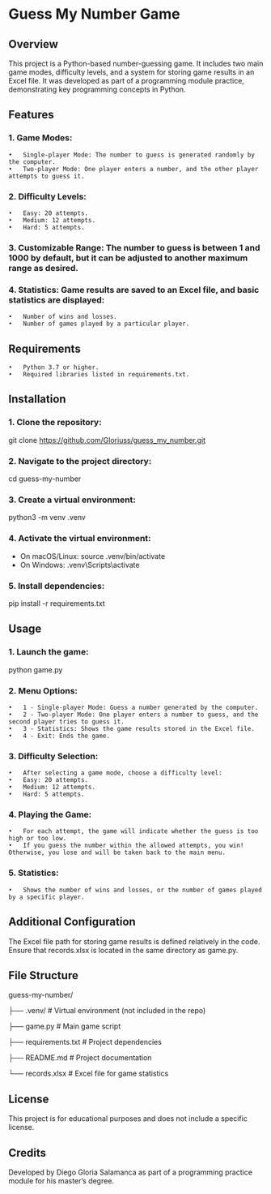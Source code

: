 # Guess My Number Game

## Overview

This project is a Python-based number-guessing game. It includes two main game modes, difficulty levels, and a system for storing game results in an Excel file. It was developed as part of a programming module practice, demonstrating key programming concepts in Python.

## Features

### 1.	Game Modes:
	•	Single-player Mode: The number to guess is generated randomly by the computer.
	•	Two-player Mode: One player enters a number, and the other player attempts to guess it.
### 2.	Difficulty Levels:
	•	Easy: 20 attempts.
	•	Medium: 12 attempts.
	•	Hard: 5 attempts.
### 3.	Customizable Range: The number to guess is between 1 and 1000 by default, but it can be adjusted to another maximum range as desired.
### 4.	Statistics: Game results are saved to an Excel file, and basic statistics are displayed:
	•	Number of wins and losses.
	•	Number of games played by a particular player.

## Requirements

	•	Python 3.7 or higher.
	•	Required libraries listed in requirements.txt.

## Installation

### 1.	Clone the repository:
git clone https://github.com/Gloriuss/guess_my_number.git
### 2.	Navigate to the project directory:
cd guess-my-number
### 3.	Create a virtual environment:
python3 -m venv .venv
### 4.	Activate the virtual environment:
- On macOS/Linux:
source .venv/bin/activate
- On Windows:
.venv\Scripts\activate
### 5.	Install dependencies:
pip install -r requirements.txt

## Usage
### 1.	Launch the game:
python game.py
### 2.	Menu Options:
	•	1 - Single-player Mode: Guess a number generated by the computer.
	•	2 - Two-player Mode: One player enters a number to guess, and the second player tries to guess it.
	•	3 - Statistics: Shows the game results stored in the Excel file.
	•	4 - Exit: Ends the game.
### 3.	Difficulty Selection:
	•	After selecting a game mode, choose a difficulty level:
	•	Easy: 20 attempts.
	•	Medium: 12 attempts.
	•	Hard: 5 attempts.
### 4.	Playing the Game:
	•	For each attempt, the game will indicate whether the guess is too high or too low.
	•	If you guess the number within the allowed attempts, you win! Otherwise, you lose and will be taken back to the main menu.
### 5.	Statistics:
	•	Shows the number of wins and losses, or the number of games played by a specific player.

## Additional Configuration

The Excel file path for storing game results is defined relatively in the code. Ensure that records.xlsx is located in the same directory as game.py.

## File Structure
guess-my-number/

├── .venv/                  # Virtual environment (not included in the repo)

├── game.py                 # Main game script

├── requirements.txt        # Project dependencies

├── README.md               # Project documentation

└── records.xlsx            # Excel file for game statistics

## License

This project is for educational purposes and does not include a specific license.

## Credits

Developed by Diego Gloria Salamanca as part of a programming practice module for his master’s degree.

